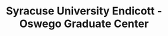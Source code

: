 ---
layout: repo
title: "Syracuse University Endicott - Oswego Graduate Center"
id: 20259
permalink: repos/20259/
---